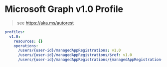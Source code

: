 # Microsoft Graph v1.0 Profile

> see https://aka.ms/autorest

``` yaml
profiles:
  v1.0:
    resources: {}
    operations:
      /users/{user-id}/managedAppRegistrations: v1.0
      /users/{user-id}/managedAppRegistrations/$ref: v1.0
      /users/{user-id}/managedAppRegistrations/{managedAppRegistration-id}: v1.0

```
